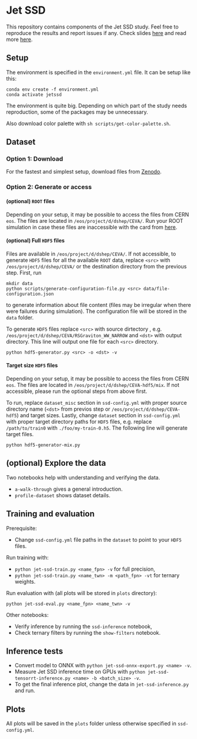 # Jet SSD

This repository contains components of the Jet SSD study. Feel free to reproduce the results and report issues if any. Check slides [here](https://indico.cern.ch/event/948465/contributions/4324196/attachments/2248038/3813115/JetSSD-vCHEP2021.pdf) and read more [here](https://arxiv.org/abs/2105.05785).

## Setup
The environment is specified in the `environment.yml` file. It can be setup like this:
```
conda env create -f environment.yml
conda activate jetssd
```

The environment is quite big. Depending on which part of the study needs reproduction, some of the packages may be unnecessary.

Also download color palette with `sh scripts/get-color-palette.sh`.

## Dataset

### Option 1: Download
For the fastest and simplest setup, download files from [Zenodo](https://doi.org/10.5281/zenodo.4883651).

### Option 2: Generate or access

#### (optional) `ROOT` files
Depending on your setup, it may be possible to access the files from CERN `eos`. The files are located in `/eos/project/d/dshep/CEVA/`. Run your ROOT simulation in case these files are inaccessible with the card from [here](https://github.com/AdrianAlan/jet-ssd/blob/master/misc/CMS_PhaseII_50PU_CEVA.tcl).

#### (optional) Full `HDF5` files
Files are available in `/eos/project/d/dshep/CEVA/`. If not accessible, to generate `HDF5` files for all the available `ROOT` data, replace `<src>` with `/eos/project/d/dshep/CEVA/` or the destination directory from the previous step. First, run
```
mkdir data
python scripts/generate-configuration-file.py <src> data/file-configuration.json
```
to generate information about file content (files may be irregular when there were failures during simulation). The configuration file will be stored in the `data` folder.

To generate `HDF5` files replace `<src>` with source dirtectory , e.g. `/eos/project/d/dshep/CEVA/RSGraviton_WW_NARROW` and `<dst>` with output directory. This line will output one file for each `<src>` directory.
```
python hdf5-generator.py <src> -o <dst> -v
```

#### Target size `HDF5` files
Depending on your setup, it may be possible to access the files from CERN `eos`. The files are located in `/eos/project/d/dshep/CEVA-hdf5/mix`. If not accessible, please run the optional steps from above first.

To run, replace `dataset_misc` section in `ssd-config.yml` with proper source directory name (`<dst>` from previos step or `/eos/project/d/dshep/CEVA-hdf5`) and target sizes. Lastly, change `dataset` section in `ssd-config.yml` with proper target directory paths for `HDF5` files, e.g. replace `/path/to/train0` with `./foo/my-train-0.h5`. The following line will generate target files.
```
python hdf5-generator-mix.py
```

## (optional) Explore the data
Two notebooks help with understanding and verifying the data.
* `a-walk-through` gives a general introduction.
* `profile-dataset` shows dataset details.

## Training and evaluation
Prerequisite:
* Change `ssd-config.yml` file paths in the `dataset` to point to your `HDF5` files.

Run training with:
* `python jet-ssd-train.py <name_fpn> -v` for full precision,
* `python jet-ssd-train.py <name_twn> -m <path_fpn> -vt` for ternary weights.

Run evaluation with (all plots will be stored in `plots` directory):
```
python jet-ssd-eval.py <name_fpn> <name_twn> -v
```

Other notebooks:
* Verify inference by running the `ssd-inference` notebook,
* Check ternary filters by running the `show-filters` notebook.

## Inference tests

* Convert model to ONNX with `python jet-ssd-onnx-export.py <name> -v`.
* Measure Jet SSD inference time on GPUs with `python jet-ssd-tensorrt-inference.py <name> -b <batch_size> -v`.
* To get the final inference plot, change the data in `jet-ssd-inference.py` and run.

## Plots
All plots will be saved in the `plots` folder unless  otherwise specified in `ssd-config.yml`.
